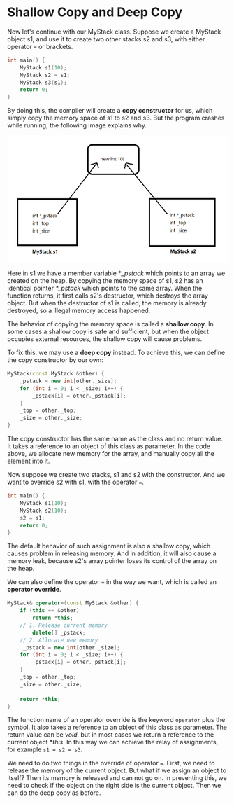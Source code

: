 # Shallow Copy and Deep Copy

Now let's continue with our MyStack class. Suppose we create a MyStack object s1, and use it to create two other stacks s2 and s3, with either operator `=` or brackets. 

```cpp
int main() {
    MyStack s1(10);
    MyStack s2 = s1;
    MyStack s3(s1);
    return 0;
}
```

By doing this, the compiler will create a **copy constructor** for us, which simply copy the memory space of s1 to s2 and s3. But the program crashes while running, the following image explains why.

![Shallow Copy](../assets/shallow-copy.png)



Here in s1 we have a member variable **_pstack* which points to an array we created on the heap. By copying the memory space of s1, s2 has an identical pointer *\*_pstack*  which points to the same array. When the function returns, it first calls s2's destructor, which destroys the array object. But when the destructor of s1 is called, the memory is already destroyed, so a illegal memory access happened.

The behavior of copying the memory space is called a **shallow copy**. In some cases a shallow copy is safe and sufficient, but when the object occupies external resources, the shallow copy will cause problems.

To fix this, we may use a **deep copy** instead. To achieve this, we can define the copy constructor by our own:

```cpp
MyStack(const MyStack &other) {
    _pstack = new int[other._size];
    for (int i = 0; i < _size; i++) {
        _pstack[i] = other._pstack[i];
    }
    _top = other._top;
    _size = other._size;
}
```

The copy constructor has the same name as the class and no return value. It takes a reference to an object of this class as parameter. In the code above, we allocate new memory for the array, and manually copy all the element into it.

Now suppose we create two stacks, s1 and s2 with the constructor. And we want to override s2 with s1, with the operator `=`. 

```cpp
int main() {
    MyStack s1(10);
    MyStack s2(10);
    s2 = s1;
    return 0;
}
```

The default behavior of such assignment is also a shallow copy, which causes problem in releasing memory. And in addition, it will also cause a memory leak, because s2's array pointer loses its control of the array on the heap.

We can also define the operator `=` in the way we want, which is called an **operator override**.

```cpp
MyStack& operator=(const MyStack &other) {
    if (this == &other)
        return *this;
    // 1. Release current memory
    	delete[] _pstack;
    // 2. Allocate new memory
     _pstack = new int[other._size];
    for (int i = 0; i < _size; i++) {
        _pstack[i] = other._pstack[i];
    }
    _top = other._top;
    _size = other._size;
    
    return *this;
}
```

The function name of an operator override is the keyword `operator` plus the symbol. It also takes a reference to an object of this class as parameter. The return value can be *void*, but in most cases we return a reference to the current object **this*. In this way we can achieve the relay of assignments, for example `s1 = s2 = s3`.

We need to do two things in the override of operator `=`. First, we need to release the memory of the current object. But what if we assign an object to itself? Then its memory is released and can not go on. In preventing this, we need to check if the object on the right side is the current object. Then we can do the deep copy as before.



